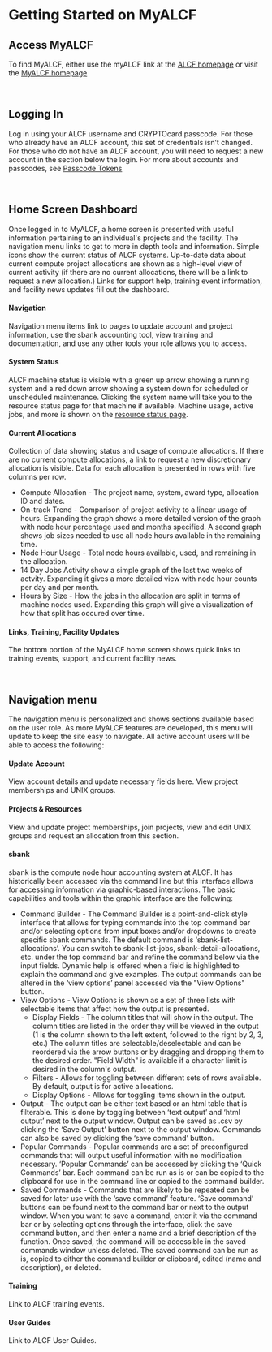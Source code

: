 # Getting Started on MyALCF

## Access MyALCF
To find MyALCF, either use the myALCF link at the [ALCF homepage](https://alcf.anl.gov) or visit the [MyALCF homepage](https://my.alcf.anl.gov)


<br>

## Logging In
Log in using your ALCF username and CRYPTOcard passcode. For those who already have an ALCF account, this set of credentials isn’t changed. For those who do not have an ALCF account, you will need to request a new account in the section below the login. For more about accounts and passcodes, see [Passcode Tokens](https://docs.alcf.anl.gov/account-project-management/accounts-and-access/alcf-passcode-tokens/)

<br>


## Home Screen Dashboard

Once logged in to MyALCF, a home screen is presented with useful information pertaining to an individual's projects and the facility. The navigation menu links to get to more in depth tools and information. Simple icons show the current status of ALCF systems. Up-to-date data about current compute project allocations are shown as a high-level view of current activity (if there are no current allocations, there will be a link to request a new allocation.) Links for support help, training event information, and facility news updates fill out the dashboard.

#### Navigation
Navigation menu items link to pages to update account and project information, use the sbank accounting tool, view training and documentation, and use any other tools your role allows you to access.  
#### System Status 
ALCF machine status is visible with a green up arrow showing a running system and a red down arrow showing a system down for scheduled or unscheduled maintenance. Clicking the system name will take you to the resource status page for that machine if available. Machine usage, active jobs, and more is shown on the [resource status page](https://status.alcf.anl.gov/#/home). 
#### Current Allocations  
Collection of data showing status and usage of compute allocations. If there are no current compute allocations, a link to request a new discretionary allocation is visible. Data for each allocation is presented in rows with five columns per row. 
- Compute Allocation - The project name, system, award type, allocation ID and dates. 
- On-track Trend - Comparison of project activity to a linear usage of hours. Expanding the graph shows a more detailed version of the graph with node hour percentage used and months specified. A second graph shows job sizes needed to use all node hours available in the remaining time. 
- Node Hour Usage - Total node hours available, used, and remaining in the allocation. 
- 14 Day Jobs Activity show a simple graph of the last two weeks of actvity. Expanding it gives a more detailed view with node hour counts per day and per month. 
- Hours by Size - How the jobs in the allocation are split in terms of machine nodes used. Expanding this graph will give a visualization of how that split has occured over time.  
#### Links, Training, Facility Updates 
The bottom portion of the MyALCF home screen shows quick links to training events, support, and current facility news.

<br>


## Navigation menu
The navigation menu is personalized and shows sections available based on the user role. As more MyALCF features are developed, this menu will update to keep the site easy to navigate. All active account users will be able to access the following:  

#### Update Account
View account details and update necessary fields here. View project memberships and UNIX groups.

#### Projects & Resources
View and update project memberships, join projects, view and edit UNIX groups and request an allocation from this section.

#### sbank
sbank is the compute node hour accounting system at ALCF. It has historically been accessed via the command line but this interface allows for accessing information via graphic-based interactions. The basic capabilities and tools within the graphic interface are the following:
- Command Builder -
The Command Builder is a point-and-click style interface that allows for typing commands into the top command bar and/or selecting options from input boxes and/or dropdowns to create specific sbank commands. The default command is ‘sbank-list-allocations’. You can switch to sbank-list-jobs, sbank-detail-allocations, etc. under the top command bar and refine the command below via the input fields. Dynamic help is offered when a field is highlighted to explain the command and give examples. The output commands can be altered in the ‘view options’ panel accessed via the "View Options" button. 
- View Options -
View Options is shown as a set of three lists with selectable items that affect how the output is presented.
  * Display Fields -
The column titles that will show in the output. The column titles are listed in the order they will be viewed in the output (1 is the column shown to the left extent, followed to the right by 2, 3, etc.) The column titles are selectable/deselectable and can be reordered via the arrow buttons or by dragging and dropping them to the desired order. "Field Width" is available if a character limit is desired in the column's output.
  * Filters -
Allows for toggling between different sets of rows available. By default, output is for active allocations.
  * Display Options -
Allows for toggling items shown in the output.
- Output -
The output can be either text based or an html table that is filterable. This is done by toggling between ‘text output’ and ‘html output’ next to the output window. Output can be saved as .csv by clicking the ‘Save Output’ button next to the output window.
Commands can also be saved by clicking the ‘save command’ button. 
- Popular Commands - 
Popular commands are a set of preconfigured commands that will output useful information with no modification necessary.  ‘Popular Commands’ can be accessed by clicking the ‘Quick Commands’ bar. Each command can be run as is or can be copied to the clipboard for use in the command line or copied to the command builder.
- Saved Commands -
Commands that are likely to be repeated can be saved for later use with the ‘save command’ feature. ‘Save command’ buttons can be found next to the command bar or next to the output window. When you want to save a command, enter it via the command bar or by selecting options through the interface, click the save command button, and then enter a name and a brief description of the function. Once saved, the command will be accessible in the saved commands window unless deleted. The saved command can be run as is, copied to either the command builder or clipboard, edited (name and description), or deleted. 


#### Training 
Link to ALCF training events.

#### User Guides
Link to ALCF User Guides.




